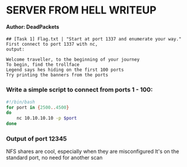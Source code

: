 # SERVER FROM HELL WRITEUP
#### Author: DeadPackets
```
## [Task 1] Flag.txt | "Start at port 1337 and enumerate your way."
First connect to port 1337 with nc,
output:

Welcome traveller, to the beginning of your journey
To begin, find the trollface
Legend says hes hiding on the first 100 ports
Try printing the banners from the ports
```

### Write a simple script to connect from ports 1 - 100:
```bash
#!/bin/bash
for port in {2500..4500}
do
    nc 10.10.10.10 -p $port
done
```
### Output of port 12345
NFS shares are cool, especially when they are misconfigured
It's on the standard port, no need for another scan













